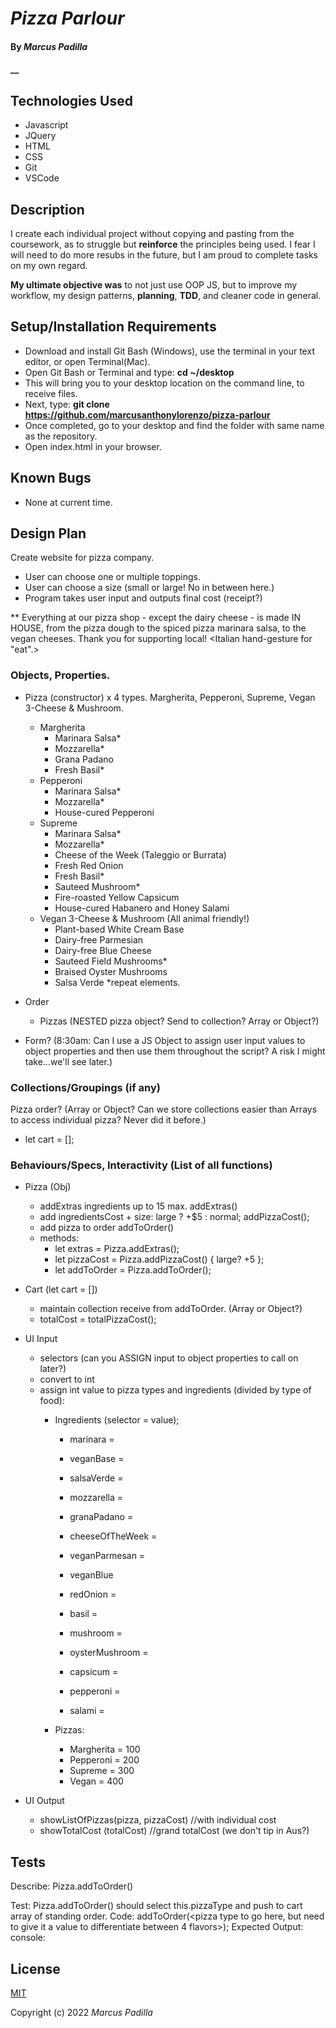 # _Pizza Parlour_

#### By _**Marcus Padilla**_

#### __

## Technologies Used

* Javascript
* JQuery
* HTML
* CSS
* Git
* VSCode

## Description
I create each individual project without copying and pasting from the coursework, as to struggle but **reinforce** the principles being used. I fear I will need to do more resubs in the future, but I am proud to complete tasks on my own regard.

**My ultimate objective was** to not just use OOP JS, but to improve my workflow, my design patterns, **planning**, **TDD**, and cleaner code in general.


## Setup/Installation Requirements

* Download and install Git Bash (Windows), use the terminal in your text editor, or open Terminal(Mac).
* Open Git Bash or Terminal and type:
 **cd ~/desktop**
* This will bring you to your desktop location on the command line, to receive files.
* Next, type: **git clone https://github.com/marcusanthonylorenzo/pizza-parlour**
* Once completed, go to your desktop and find the folder with same name as the repository.
* Open index.html in your browser.


## Known Bugs

* None at current time.

## Design Plan

Create website for pizza company.
- User can choose one or multiple toppings.
- User can choose a size (small or large! No in between here.)
- Program takes user input and outputs final cost (receipt?)

** Everything at our pizza shop - except the dairy cheese - is made IN HOUSE, from the pizza dough to the spiced pizza marinara salsa, to the vegan cheeses. Thank you for supporting local! <Italian hand-gesture for "eat".>

### Objects, Properties.
- Pizza (constructor) x 4 types. Margherita, Pepperoni, Supreme, Vegan 3-Cheese & Mushroom.
  - Margherita
    - Marinara Salsa*
    - Mozzarella*
    - Grana Padano
    - Fresh Basil*
  - Pepperoni
    - Marinara Salsa*
    - Mozzarella*
    - House-cured Pepperoni
  - Supreme
    - Marinara Salsa*
    - Mozzarella*
    - Cheese of the Week (Taleggio or Burrata)
    - Fresh Red Onion
    - Fresh Basil*
    - Sauteed Mushroom*
    - Fire-roasted Yellow Capsicum
    - House-cured Habanero and Honey Salami
  - Vegan 3-Cheese & Mushroom (All animal friendly!)
    - Plant-based White Cream Base
    - Dairy-free Parmesian
    - Dairy-free Blue Cheese
    - Sauteed Field Mushrooms*
    - Braised Oyster Mushrooms
    - Salsa Verde
*repeat elements.

- Order
  - Pizzas (NESTED pizza object? Send to collection? Array or Object?)

- Form? (8:30am: Can I use a JS Object to assign user input values to object properties and then use them throughout the script? A risk I might take...we'll see later.)

### Collections/Groupings (if any)
Pizza order? (Array or Object? Can we store collections easier than Arrays to access individual pizza? Never did it before.)
  - let cart = [];
### Behaviours/Specs, Interactivity (List of all functions)
- Pizza (Obj)
  - addExtras ingredients up to 15 max. addExtras()
  - add ingredientsCost + size: large ? +$5 : normal; addPizzaCost();
  - add pizza to order addToOrder()
  - methods:
    - let extras = Pizza.addExtras();
    - let pizzaCost = Pizza.addPizzaCost() { large? +5 };
    - let addToOrder = Pizza.addToOrder();

- Cart (let cart = [])
  - maintain collection receive from addToOrder. (Array or Object?)
  - totalCost = totalPizzaCost();

- UI Input
  - selectors (can you ASSIGN input to object properties to call on later?)
  - convert to int
  - assign int value to pizza types and ingredients
    (divided by type of food):
    - Ingredients (selector = value);
      - marinara =
      - veganBase =
      - salsaVerde =

      - mozzarella =
      - granaPadano = 
      - cheeseOfTheWeek =
      - veganParmesan =
      - veganBlue

      - redOnion =
      - basil = 
      - mushroom =
      - oysterMushroom =
      - capsicum = 

      - pepperoni =
      - salami =

    - Pizzas:
      - Margherita = 100
      - Pepperoni = 200
      - Supreme = 300
      - Vegan = 400

- UI Output
  - showListOfPizzas(pizza, pizzaCost) //with individual cost
  - showTotalCost (totalCost)  //grand totalCost (we don't tip in Aus?)


## Tests

Describe: Pizza.addToOrder()

Test: Pizza.addToOrder() should select this.pizzaType and push to cart array of standing order.
Code: addToOrder(<pizza type to go here, but need to give it a value to differentiate between 4 flavors>);
Expected Output: console: 


## License

[MIT]()

Copyright (c) 2022 _Marcus Padilla_
